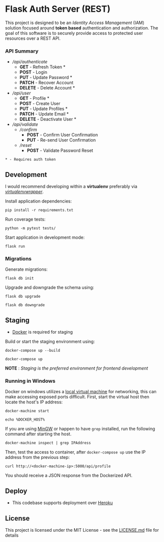 # Flask Auth Server (REST)

This project is designed to be an *Identity Access Management* (IAM) solution focused around **token based** authentication and authorization. The goal of this software is to securely provide access to protected user resources over a REST API.

### API Summary

- */api/authenticate*
    - **GET** - Refresh Token *
    - **POST** - Login
    - **PUT** - Update Password *
    - **PATCH** - Recover Account
    - **DELETE** - Delete Account *
- */api/user*
    - **GET** - Profile *
    - **POST** - Create User
    - **PUT** - Update Profiles *
    - **PATCH** - Update Email *
    - **DELETE** - Deactivate User *
- */api/validate*
    - */confirm*
        - **POST** - Confirm User Confirmation
        - **PUT** - Re-send User Confirmation
    - */reset*
        - **POST** - Validate Password Reset

`* - Requires auth token`

## Development
I would recommend developing within a **virtualenv** preferably via *[virtualenvwrapper](https://virtualenvwrapper.readthedocs.io/en/latest/install.html)*.

Install application dependencies:

`pip install -r requirements.txt`

Run coverage tests:

`python -m pytest tests/`

Start application in development mode:

`flask run`

### Migrations

Generate migrations:

`flask db init`

Upgrade and downgrade the schema using:

`flask db upgrade`

`flask db downgrade`

## Staging

* [Docker](https://www.docker.com/get-started) is required for staging

Build or start the staging environment using:

`docker-compose up --build`

`docker-compose up`

**NOTE** :
*Staging is the preferred environment for frontend development*

### Running in Windows

Docker on windows utilizes a [local virtual machine](https://docs.docker.com/machine/get-started/) for networking, this can make accessing exposed ports difficult. First, start the virtual host then locate the host's IP address:

`docker-machine start`

`echo %DOCKER_HOST%`

If you are using [MinGW](http://www.mingw.org/) or happen to have `grep` installed, run the following command after starting the host.

`docker-machine inspect | grep IPAddress`

Then, test the access to container, after `docker-compose up` use the IP address from the previous step:

`curl http://<docker-machine-ip>:5000/api/profile`

You should receive a JSON response from the Dockerized API.

## Deploy

* This codebase supports deployment over [Heroku](https://devcenter.heroku.com/articles/getting-started-with-python)

## License

This project is licensed under the MIT License - see the [LICENSE.md](LICENSE.md) file for details
